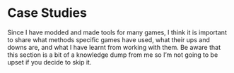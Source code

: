 # Case Studies
Since I have modded and made tools for many games, I think it is important to share what methods specific games have used, what their ups and downs are, and what I have learnt from working with them. Be aware that this section is a bit of a knowledge dump from me so I’m not going to be upset if you decide to skip it. 
